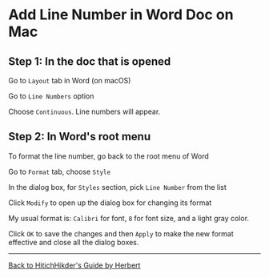 # Add Line Number in Word Doc on Mac

## Step 1: In the doc that is opened

Go to `Layout` tab in Word (on macOS)

Go to `Line Numbers` option

Choose `Continuous`. Line numbers will appear.

## Step 2: In Word's root menu

To format the line number, go back to the root menu of Word

Go to `Format` tab, choose `Style`

In the dialog box, for `Styles` section, pick `Line Number` from the list

Click `Modify` to open up the dialog box for changing its format

My usual format is: `Calibri` for font, `8` for font size, and a light gray color. 

Click `OK` to save the changes and then `Apply` to make the new format effective and close all the dialog boxes.

***

[Back to HitichHikder's Guide by Herbert](README.md)